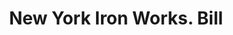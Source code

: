 ---
doi: 10.7916/D8WT05BX
date_other: '1870'
date_other_textual: 1870-1879
form: printed ephemera
genre:
- Invoices
name:
- New York Iron Works
object_in_context_url: https://biggert.cul.columbia.edu/items/view/ave_biggert_01083
subject_hierarchical_geographic:
- New York, New York, United States
subject_name:
- New York Iron Works
title: New York Iron Works. Bill
sort_title: New York Iron Works. Bill
call_number: ave_biggert_01083
coordinates:
- 40.71277777777778,-74.00583333333333
pid: ave_biggert_01083
identifiers: ave_biggert_01083
thumbnail: https://derivativo-1.library.columbia.edu/iiif/2/ldpd:344854/full/!256,256/0/native.jpg
permalink: /biggert/ave_biggert_01083/
layout: iiif-image-page
---